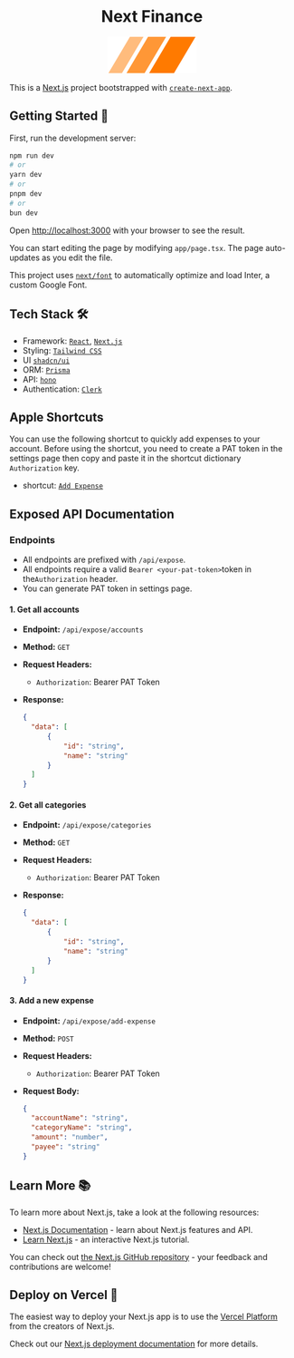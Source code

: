 <div style="text-align: center; margin-top: 50px;">
    <h1>Next Finance</h1>
    <img src="public/logo.svg" alt="next-finance logo">
</div>

This is a [Next.js](https://nextjs.org/) project bootstrapped with [`create-next-app`](https://github.com/vercel/next.js/tree/canary/packages/create-next-app).

## Getting Started 🚀

First, run the development server:

```bash
npm run dev
# or
yarn dev
# or
pnpm dev
# or
bun dev
```

Open [http://localhost:3000](http://localhost:3000) with your browser to see the result.

You can start editing the page by modifying `app/page.tsx`. The page auto-updates as you edit the file.

This project uses [`next/font`](https://nextjs.org/docs/basic-features/font-optimization) to automatically optimize and load Inter, a custom Google Font.

## Tech Stack 🛠️

- Framework: [`React`](https://react.dev/), [`Next.js`](https://nextjs.org/)
- Styling: [`Tailwind CSS`](https://tailwindcss.com/)
- UI [`shadcn/ui`](https://ui.shadcn.com/)
- ORM: [`Prisma`](https://prisma.io/)
- API: [`hono`](https://hono.dev/)
- Authentication: [`Clerk`](https://clerk.com/)

## Apple Shortcuts

You can use the following shortcut to quickly add expenses to your account.
Before using the shortcut, you need to create a PAT token in the settings page then copy and paste it in the shortcut dictionary `Authorization` key.

- shortcut: [`Add Expense`](https://www.icloud.com/shortcuts/0bdb5dbe57b5462aaf906db47f1eda9f)

## Exposed API Documentation

### Endpoints

- All endpoints are prefixed with `/api/expose`.
- All endpoints require a valid `Bearer <your-pat-token>`token in the`Authorization` header.
- You can generate PAT token in settings page.

#### 1. Get all accounts

- **Endpoint:** `/api/expose/accounts`
- **Method:** `GET`
- **Request Headers:**

  - `Authorization`: Bearer PAT Token

- **Response:**
  ```json
  {
  	"data": [
  		{
  			"id": "string",
  			"name": "string"
  		}
  	]
  }
  ```

#### 2. Get all categories

- **Endpoint:** `/api/expose/categories`
- **Method:** `GET`
- **Request Headers:**

  - `Authorization`: Bearer PAT Token

- **Response:**

  ```json
  {
  	"data": [
  		{
  			"id": "string",
  			"name": "string"
  		}
  	]
  }
  ```

#### 3. Add a new expense

- **Endpoint:** `/api/expose/add-expense`
- **Method:** `POST`
- **Request Headers:**

  - `Authorization`: Bearer PAT Token

- **Request Body:**

  ```json
  {
  	"accountName": "string",
  	"categoryName": "string",
  	"amount": "number",
  	"payee": "string"
  }
  ```

## Learn More 📚

To learn more about Next.js, take a look at the following resources:

- [Next.js Documentation](https://nextjs.org/docs) - learn about Next.js features and API.
- [Learn Next.js](https://nextjs.org/learn) - an interactive Next.js tutorial.

You can check out [the Next.js GitHub repository](https://github.com/vercel/next.js/) - your feedback and contributions are welcome!

## Deploy on Vercel 🚀

The easiest way to deploy your Next.js app is to use the [Vercel Platform](https://vercel.com/new?utm_medium=default-template&filter=next.js&utm_source=create-next-app&utm_campaign=create-next-app-readme) from the creators of Next.js.

Check out our [Next.js deployment documentation](https://nextjs.org/docs/deployment) for more details.
